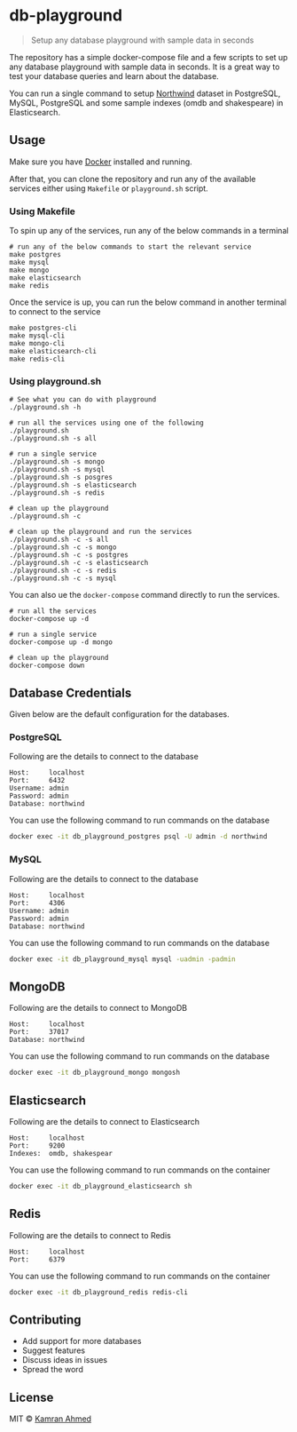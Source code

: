 # db-playground

> Setup any database playground with sample data in seconds

The repository has a simple docker-compose file and a few scripts to set up any database playground with sample data in
seconds. It is a great way to test your database queries and learn about the database.

You can run a single command to setup [Northwind](https://en.wikiversity.org/wiki/Database_Examples/Northwind) dataset in PostgreSQL, MySQL, PostgreSQL and some sample indexes (omdb and shakespeare) in Elasticsearch.

## Usage

Make sure you have [Docker](https://docs.docker.com/get-docker/) installed and running.

After that, you can clone the repository and run any of the available services either using `Makefile` or `playground.sh` script.

### Using Makefile

To spin up any of the services, run any of the below commands in a terminal

```shell
# run any of the below commands to start the relevant service
make postgres
make mysql
make mongo
make elasticsearch
make redis
```

Once the service is up, you can run the below command in another terminal to connect to the service
```shell
make postgres-cli
make mysql-cli
make mongo-cli
make elasticsearch-cli
make redis-cli
```

### Using playground.sh

```shell
# See what you can do with playground
./playground.sh -h

# run all the services using one of the following
./playground.sh
./playground.sh -s all

# run a single service
./playground.sh -s mongo
./playground.sh -s mysql
./playground.sh -s posgres
./playground.sh -s elasticsearch
./playground.sh -s redis

# clean up the playground
./playground.sh -c

# clean up the playground and run the services
./playground.sh -c -s all
./playground.sh -c -s mongo
./playground.sh -c -s postgres
./playground.sh -c -s elasticsearch
./playground.sh -c -s redis
./playground.sh -c -s mysql
```

You can also ue the `docker-compose` command directly to run the services.

```shell
# run all the services
docker-compose up -d

# run a single service
docker-compose up -d mongo

# clean up the playground
docker-compose down
```

## Database Credentials

Given below are the default configuration for the databases.

### PostgreSQL

Following are the details to connect to the database

```text
Host:     localhost
Port:     6432
Username: admin
Password: admin
Database: northwind
```
You can use the following command to run commands on the database
```bash
docker exec -it db_playground_postgres psql -U admin -d northwind
```

### MySQL

Following are the details to connect to the database

```text
Host:     localhost
Port:     4306
Username: admin
Password: admin
Database: northwind
```
You can use the following command to run commands on the database
```bash
docker exec -it db_playground_mysql mysql -uadmin -padmin
```

## MongoDB

Following are the details to connect to MongoDB

```text
Host:     localhost
Port:     37017
Database: northwind
```

You can use the following command to run commands on the database

```bash
docker exec -it db_playground_mongo mongosh
```

## Elasticsearch

Following are the details to connect to Elasticsearch

```text
Host:     localhost
Port:     9200
Indexes:  omdb, shakespear
```

You can use the following command to run commands on the container

```bash
docker exec -it db_playground_elasticsearch sh
```

## Redis

Following are the details to connect to Redis

```text
Host:     localhost
Port:     6379
```

You can use the following command to run commands on the container

```bash
docker exec -it db_playground_redis redis-cli
```

## Contributing

* Add support for more databases
* Suggest features
* Discuss ideas in issues
* Spread the word

## License

MIT © [Kamran Ahmed](https://twitter.com/kamranahmedse)
